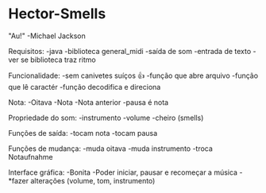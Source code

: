 # Hector-Smells
"Au!" -Michael Jackson




Requisitos:
-java
-biblioteca general_midi
-saída de som
-entrada de texto
-ver se biblioteca traz ritmo

Funcionalidade:
-sem canivetes suíços 👍
-função que abre arquivo
-função que lê caractér
-função decodifica e direciona

Nota:
-Oitava
-Nota
-Nota anterior
-pausa é nota 

Propriedade do som:
-instrumento
-volume
-cheiro (smells)

Funções de saída:
-tocam nota
-tocam pausa

Funções de mudança:
-muda oitava
-muda instrumento
-troca Notaufnahme

Interface gráfica:
-Bonita
-Poder iniciar, pausar e recomeçar a música
-*fazer alterações (volume, tom, instrumento)
